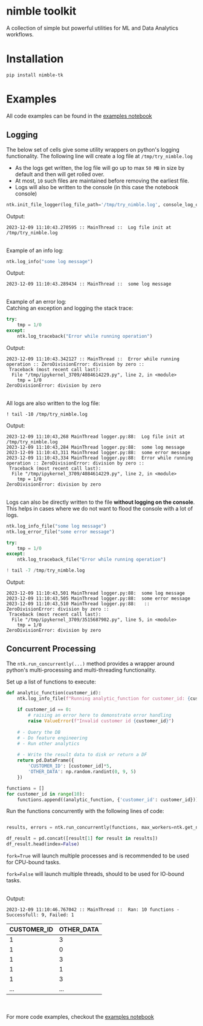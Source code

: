 # nimble toolkit
A collection of simple but powerful utilities for ML and Data Analytics workflows. 

# Installation
```
pip install nimble-tk
```

# Examples

All code examples can be found in the <a href="https://github.com/sarfarazm/nimble-tk/blob/main/examples/try_nimble.ipynb" target="_blank">examples notebook</a>

## Logging

The below set of cells give some utility wrappers on python's logging functionality.
The following line will create a log file at `/tmp/try_nimble.log`
- As the logs get written, the log file will go up to max `50 MB` in size by default and then will get rolled over.
- At most, `10` such files are maintained before removing the earliest file.
- Logs will also be written to the console (in this case the notebook console) 
```python
ntk.init_file_logger(log_file_path='/tmp/try_nimble.log', console_log_on=True)
```

Output:
```
2023-12-09 11:10:43.270595 :: MainThread ::  Log file init at /tmp/try_nimble.log
```

<br/>
Example of an info log:

```python
ntk.log_info("some log message")
```

Output:
```
2023-12-09 11:10:43.289434 :: MainThread ::  some log message
```

<br/>
Example of an error log:

<br/>
Catching an exception and logging the stack trace:

```python
try:
    tmp = 1/0
except:
    ntk.log_traceback("Error while running operation")
```

Output:
```
2023-12-09 11:10:43.342127 :: MainThread ::  Error while running operation :: ZeroDivisionError: division by zero ::
 Traceback (most recent call last):
  File "/tmp/ipykernel_3709/4084614229.py", line 2, in <module>
    tmp = 1/0
ZeroDivisionError: division by zero
```

<br/>
All logs are also written to the log file:

```
! tail -10 /tmp/try_nimble.log
```

Output:
```
2023-12-09 11:10:43,268 MainThread logger.py:88:  Log file init at /tmp/try_nimble.log
2023-12-09 11:10:43,284 MainThread logger.py:88:  some log message
2023-12-09 11:10:43,311 MainThread logger.py:88:  some error message
2023-12-09 11:10:43,334 MainThread logger.py:88:  Error while running operation :: ZeroDivisionError: division by zero ::
 Traceback (most recent call last):
  File "/tmp/ipykernel_3709/4084614229.py", line 2, in <module>
    tmp = 1/0
ZeroDivisionError: division by zero
```

<br/>
Logs can also be directly written to the file <b>without logging on the console</b>. This helps in cases where we do not want to flood the console with a lot of logs.

```python
ntk.log_info_file("some log message")
ntk.log_error_file("some error message")

try:
    tmp = 1/0
except:
    ntk.log_traceback_file("Error while running operation")

! tail -7 /tmp/try_nimble.log
```

Output:

```
2023-12-09 11:10:43,501 MainThread logger.py:88:  some log message
2023-12-09 11:10:43,505 MainThread logger.py:88:  some error message
2023-12-09 11:10:43,510 MainThread logger.py:88:   :: ZeroDivisionError: division by zero ::
 Traceback (most recent call last):
  File "/tmp/ipykernel_3709/3515687902.py", line 5, in <module>
    tmp = 1/0
ZeroDivisionError: division by zero
```

## Concurrent Processing
The `ntk.run_concurrently(...)` method provides a wrapper around python's multi-processing and multi-threading functionality.

Set up a list of functions to execute:

```python
def analytic_function(customer_id):
    ntk.log_info_file(f"Running analytic_function for customer_id: {customer_id}")
    
    if customer_id == 0:
        # raising an error here to demonstrate error handling
        raise ValueError(f"Invalid customer id {customer_id}")
        
    # - Query the DB
    # - Do feature engineering
    # - Run other analytics
    
    # - Write the result data to disk or return a DF
    return pd.DataFrame({
        'CUSTOMER_ID': [customer_id]*5,
        'OTHER_DATA': np.random.randint(0, 9, 5)
    })

functions = []
for customer_id in range(10):
    functions.append((analytic_function, {'customer_id': customer_id}))
```

Run the functions concurrently with the following lines of code:

```python

results, errors = ntk.run_concurrently(functions, max_workers=ntk.get_num_cpus(), fork=True)

df_result = pd.concat([result[1] for result in results])
df_result.head(index=False)
```

`fork=True` will launch multiple processes and is recommended to be used for CPU-bound tasks.

`fork=False` will launch multiple threads, should to be used for IO-bound tasks.

<br/>
Output:

```
2023-12-09 11:10:46.767042 :: MainThread ::  Ran: 10 functions - Successfull: 9, Failed: 1
```

|   CUSTOMER_ID |   OTHER_DATA |
|---------------|--------------|
|             1 |            3 |
|             1 |            0 |
|             1 |            3 |
|             1 |            1 |
|             1 |            3 |
|             ... |            ... |


<br/><br/>
For more code examples, checkout the <a href="https://github.com/sarfarazm/nimble-tk/blob/main/examples/try_nimble.ipynb" target="_blank">examples notebook</a>
